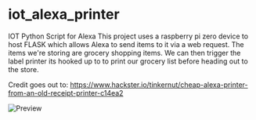# iot_alexa_printer
IOT Python Script for Alexa
This project uses a raspberry pi zero device to host FLASK which allows Alexa to send items to it via a web request. The items we're storing are grocery shopping items. We can then trigger the label printer its hooked up to to print our grocery list before heading out to the store.

Credit goes out to:
https://www.hackster.io/tinkernut/cheap-alexa-printer-from-an-old-receipt-printer-c14ea2

![Preview](https://imgur.com/eKehyQT)
